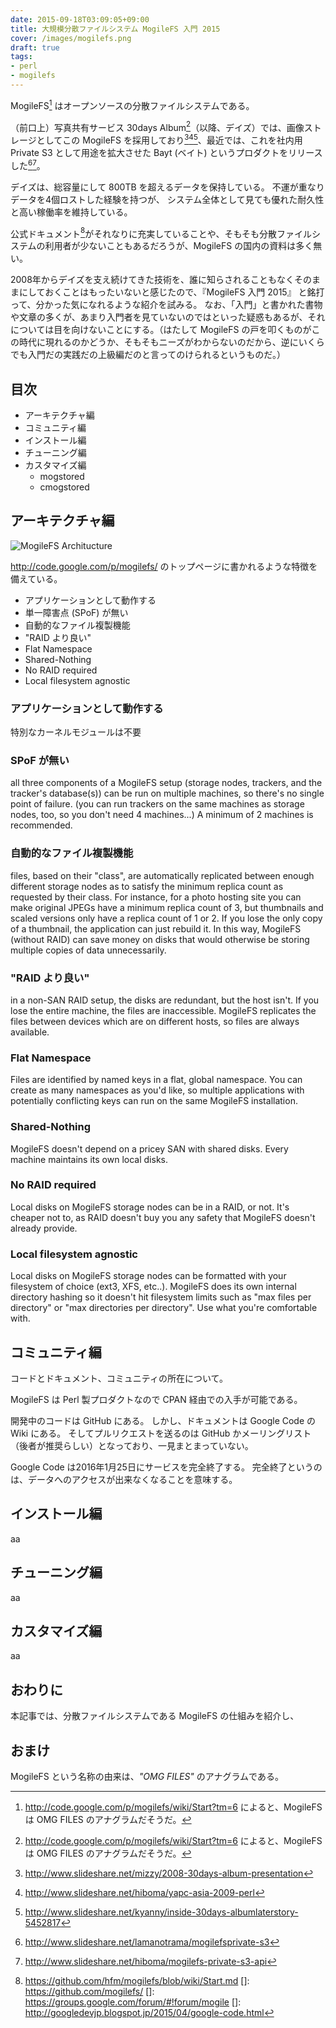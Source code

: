 ```yaml
---
date: 2015-09-18T03:09:05+09:00
title: 大規模分散ファイルシステム MogileFS 入門 2015
cover: /images/mogilefs.png
draft: true
tags:
- perl
- mogilefs
---
```

MogileFS[^1] はオープンソースの分散ファイルシステムである。

（前口上）写真共有サービス 30days Album[^1]（以降、デイズ）では、画像ストレージとしてこの MogileFS を採用しており[^2][^3][^4]、最近では、これを社内用 Private S3 として用途を拡大させた Bayt (ベイト) というプロダクトをリリースした[^5][^6]。

デイズは、総容量にして 800TB を超えるデータを保持している。
不運が重なりデータを4個ロストした経験を持つが、
システム全体として見ても優れた耐久性と高い稼働率を維持している。

公式ドキュメント[^7]がそれなりに充実していることや、そもそも分散ファイルシステムの利用者が少ないこともあるだろうが、MogileFS の国内の資料は多く無い。

2008年からデイズを支え続けてきた技術を、誰に知らされることもなくそのままにしておくことはもったいないと感じたので、『MogileFS 入門 2015』 と銘打って、分かった気になれるような紹介を試みる。
なお、「入門」と書かれた書物や文章の多くが、あまり入門者を見ていないのではといった疑惑もあるが、それについては目を向けないことにする。（はたして MogileFS の戸を叩くものがこの時代に現れるのかどうか、そもそもニーズがわからないのだから、逆にいくらでも入門だの実践だの上級編だのと言ってのけられるというものだ。）

目次
---

- アーキテクチャ編
- コミュニティ編
- インストール編
- チューニング編
- カスタマイズ編
  - mogstored
  - cmogstored

アーキテクチャ編
---

![MogileFS Architucture](/images/mogilefs-architecture.png)

http://code.google.com/p/mogilefs/ のトップページに書かれるような特徴を備えている。

- アプリケーションとして動作する
- 単一障害点 (SPoF) が無い
- 自動的なファイル複製機能
- "RAID より良い"
- Flat Namespace
- Shared-Nothing
- No RAID required
- Local filesystem agnostic

### アプリケーションとして動作する

特別なカーネルモジュールは不要

### SPoF が無い

all three components of a MogileFS setup (storage nodes, trackers, and the tracker's database(s)) can be run on multiple machines, so there's no single point of failure. (you can run trackers on the same machines as storage nodes, too, so you don't need 4 machines...) A minimum of 2 machines is recommended.

### 自動的なファイル複製機能

files, based on their "class", are automatically replicated between enough different storage nodes as to satisfy the minimum replica count as requested by their class. For instance, for a photo hosting site you can make original JPEGs have a minimum replica count of 3, but thumbnails and scaled versions only have a replica count of 1 or 2. If you lose the only copy of a thumbnail, the application can just rebuild it. In this way, MogileFS (without RAID) can save money on disks that would otherwise be storing multiple copies of data unnecessarily.

### "RAID より良い"

in a non-SAN RAID setup, the disks are redundant, but the host isn't. If you lose the entire machine, the files are inaccessible. MogileFS replicates the files between devices which are on different hosts, so files are always available.

### Flat Namespace

Files are identified by named keys in a flat, global namespace. You can create as many namespaces as you'd like, so multiple applications with potentially conflicting keys can run on the same MogileFS installation.

### Shared-Nothing

MogileFS doesn't depend on a pricey SAN with shared disks. Every machine maintains its own local disks.

### No RAID required

Local disks on MogileFS storage nodes can be in a RAID, or not. It's cheaper not to, as RAID doesn't buy you any safety that MogileFS doesn't already provide.

### Local filesystem agnostic

Local disks on MogileFS storage nodes can be formatted with your filesystem of choice (ext3, XFS, etc..). MogileFS does its own internal directory hashing so it doesn't hit filesystem limits such as "max files per directory" or "max directories per directory". Use what you're comfortable with.

コミュニティ編
---

コードとドキュメント、コミュニティの所在について。

MogileFS は Perl 製プロダクトなので CPAN 経由での入手が可能である。

開発中のコードは GitHub にある。
しかし、ドキュメントは Google Code の Wiki にある。
そしてプルリクエストを送るのは GitHub かメーリングリスト（後者が推奨らしい）となっており、一見まとまっていない。

Google Code は2016年1月25日にサービスを完全終了する。
完全終了というのは、データへのアクセスが出来なくなることを意味する。


インストール編
---

aa

チューニング編
---

aa

カスタマイズ編
---

aa

おわりに
---

本記事では、分散ファイルシステムである MogileFS の仕組みを紹介し、

おまけ
---

MogileFS という名称の由来は、*"OMG FILES"* のアナグラムである。

[^1]: http://code.google.com/p/mogilefs/wiki/Start?tm=6 によると、MogileFS は OMG FILES のアナグラムだそうだ。
[^1]: https://30d.jp/
[^2]: http://www.slideshare.net/mizzy/2008-30days-album-presentation
[^3]: http://www.slideshare.net/hiboma/yapc-asia-2009-perl
[^4]: http://www.slideshare.net/kyanny/inside-30days-albumlaterstory-5452817
[^5]: http://www.slideshare.net/lamanotrama/mogilefsprivate-s3
[^6]: http://www.slideshare.net/hiboma/mogilefs-private-s3-api
[^7]: https://github.com/hfm/mogilefs/blob/wiki/Start.md
[]: https://github.com/mogilefs/
[]: https://groups.google.com/forum/#!forum/mogile
[]: http://googledevjp.blogspot.jp/2015/04/google-code.html
